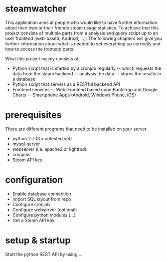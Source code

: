 # steamwatcher
This application aims at people who would like to have further information about their own or their friends steam usage statistics. To achieve that this project consists of multiple parts from a analysis and query script up to an user frontend (web-based, Android, ...). The following chapters will give you further information about what is needed to set everything up correctly and how to access the frontend parts.

What this project mainly consists of:
- Python script that is started by a cronjob regularly 
-- which requests the data from the steam backend
-- analysis the data
-- stores the results in a database
- Python script that servers as a RESTful backend API
- Frontend services
-- Web-Frontend based upon Bootstrap and Google Charts
-- Smartphone Apps (Android, Windows Phone, iOS)

# prerequisites
There are different programs that need to be installed on your server.
- python 2.7 (3.x untested yet)
- mysql-server
- webserver (i.e. apache2 or lighttpd)
- cronjobs
- Steam API key

# configuration
- Enable database connection
- Import SQL layout from repo
- Configure cronjob
- Configure webserver (optional)
 - Configure python modules (...)
- Get a Steam API key

# setup & startup
Start the python REST API by using ...
